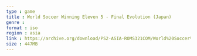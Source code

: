 ```yaml
---
type : game
title : World Soccer Winning Eleven 5 - Final Evolution (Japan)
genre : 
format : iso
region : asia
link : https://archive.org/download/PS2-ASIA-ROMS321COM/World%20Soccer%20Winning%20Eleven%205%20-%20Final%20Evolution%20%28Japan%29.7z
size : 447MB
---
```

